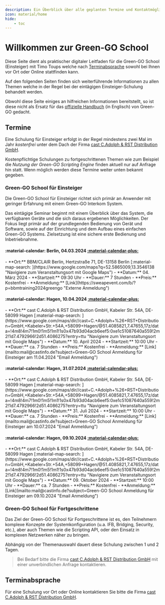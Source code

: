 ```yaml
---
description: Ein Überblick über alle geplanten Termine und Kontaktmöglichkeiten für eine Green-GO School in Ihrem Hause
icon: material/home
hide:
    - toc
---
```

# Willkommen zur Green-GO School

Diese Seite dient als praktischer digitaler Leitfaden für die Green-GO School (Einsteiger) mit Timo Toups welche nach [Terminabsprache](#terminabsprache) sowohl bei Ihnen vor Ort oder Online stattfinden kann.

Auf den folgenden Seiten finden sich weiterführende Informationen zu allen Themen welche in der Regel bei der eintägigen Einsteiger-Schulung behandelt werden.

Obwohl diese Seite einiges an hilfreichen Informationen bereitstellt, so ist diese nicht als Ersatz für das [offizielle Handbuch](https://manual.greengoconnect.com "Weitere Informationen im offiziellen Green-GO Handbuch") (in Englisch) von Green-GO gedacht.

## Termine

Eine Schulung für Einsteiger erfolgt in der Regel mindestens zwei Mal im Jahr _kostenfrei_ unter dem Dach der Firma [cast C.Adolph & RST Distribution GmbH](https://castinfo.de). 

Kostenpflichtige Schulungen zu fortgeschrittenen Themen wie zum Beispiel die _Nutzung der Green-GO Scripting Engine_ finden aktuell nur auf Anfrage hin statt. Wenn möglich werden diese Termine weiter unten bekannt gegeben.

### Green-GO School für Einsteiger

Die Green-GO School für Einsteiger richtet sich primär an Anwender mit geringer Erfahrung mit einem Green-GO Interkom System. 

Das eintägige Seminar beginnt mit einem Überblick über das System, die verfügbaren Geräte und die sich daraus ergebenen Möglichkeiten. Der Fokus liegt primär auf der grundlegenden Bedienung von Gerät und Software, sowie auf der Einrichtung und dem Aufbau eines einfachen Green-GO Systems. Zielsetzung ist eine sichere erste Bedienung und Inbetriebnahme.

#### :material-calendar: Berlin, 04.03.2024 [:material-calendar-plus:](./assets/files/calendar/ggo-school-20240304.ics "ICS Kalendar Datei")

<div class="event_details" markdown>
- **Ort:**  BBM/CLAIR Berlin, Hertzstraße 71, DE-13158 Berlin [:material-map-search: ](https://www.google.com/maps?q=52.5865009,13.3546138 "Navigiere zum Veranstaltungsort mit Google Maps")
- **Datum:** 04. März 2024
- **Startzeit:** 09:30 Uhr
- **Dauer:** 7 Stunden
- **Preis:** Kostenfrei
- **Anmeldung:** [Link](https://sweapevent.com/b/?p=bbmtraining2024greengo "Externe Anmeldung")
</div>

#### :material-calendar: Hagen, 10.04.2024  [:material-calendar-plus:](./assets/files/calendar/ggo-school-20240410.ics "ICS Kalendar Datei")

<div class="event_details" markdown>
- **Ort:** cast C.Adolph & RST Distribution GmbH, Kabeler Str. 54A, DE-58099 Hagen [:material-map-search: ](https://www.google.com/maps/dir//cast+C.+Adolph+%26+RST+Distribution+GmbH,+Kabeler+Str.+54A,+58099+Hagen/@51.4085821,7.47655,17z/data=!4m8!4m7!1m0!1m5!1m1!1s0x47b93d04acb6eef5:0xe1c51087640a559!2m2!1d7.4792966!2d51.4086275?entry=ttu "Navigiere zum Veranstaltungsort mit Google Maps")
- **Datum:** 10. April 2024
- **Startzeit:** 10:00 Uhr
- **Dauer:** ca. 7 Stunden
- **Preis:** Kostenfrei
- **Anmeldung:** [Link](mailto:mail@castinfo.de?subject=Green-GO School Anmeldung für Einsteiger am 11.04.2024 "Email Anmeldung")
</div>

#### :material-calendar: Hagen, 31.07.2024  [:material-calendar-plus:](./assets/files/calendar/ggo-school-20240731.ics "ICS Kalendar Datei")

<div class="event_details" markdown>
- **Ort:** cast C.Adolph & RST Distribution GmbH, Kabeler Str. 54A, DE-58099 Hagen [:material-map-search: ](https://www.google.com/maps/dir//cast+C.+Adolph+%26+RST+Distribution+GmbH,+Kabeler+Str.+54A,+58099+Hagen/@51.4085821,7.47655,17z/data=!4m8!4m7!1m0!1m5!1m1!1s0x47b93d04acb6eef5:0xe1c51087640a559!2m2!1d7.4792966!2d51.4086275?entry=ttu "Navigiere zum Veranstaltungsort mit Google Maps")
- **Datum:** 31. Juli 2024
- **Startzeit:** 10:00 Uhr
- **Dauer:** ca. 7 Stunden
- **Preis:** Kostenfrei
- **Anmeldung:** [Link](mailto:mail@castinfo.de?subject=Green-GO School Anmeldung für Einsteiger am 10.07.2024 "Email Anmeldung")
</div>

#### :material-calendar: Hagen, 09.10.2024  [:material-calendar-plus:](./assets/files/calendar/ggo-school-20241009.ics "ICS Kalendar Datei")

<div class="event_details" markdown>
- **Ort:** cast C.Adolph & RST Distribution GmbH, Kabeler Str. 54A, DE-58099 Hagen [:material-map-search: ](https://www.google.com/maps/dir//cast+C.+Adolph+%26+RST+Distribution+GmbH,+Kabeler+Str.+54A,+58099+Hagen/@51.4085821,7.47655,17z/data=!4m8!4m7!1m0!1m5!1m1!1s0x47b93d04acb6eef5:0xe1c51087640a559!2m2!1d7.4792966!2d51.4086275?entry=ttu "Navigiere zum Veranstaltungsort mit Google Maps")
- **Datum:** 09. Oktober 2024
- **Startzeit:** 10:00 Uhr
- **Dauer:** ca. 7 Stunden
- **Preis:** Kostenfrei
- **Anmeldung:** [Link](mailto:mail@castinfo.de?subject=Green-GO School Anmeldung für Einsteiger am 09.10.2024 "Email Anmeldung")
</div>

### Green-GO School für  Fortgeschrittene

Das Ziel der Green-GO School für Fortgeschrittene ist es, den Teilnehmern komplexe Konzepte der Systemkonfiguration (u.a. IFB, Bridging, Security, etc.), aber auch Themen wie die Scripting API, oder den Einsatz in komplexen Netzwerken näher zu bringen.

Abhängig von der Themenauswahl dauert diese Schulung zwischen 1 und 2 Tagen.

> Bei Bedarf bitte die Firma [cast C.Adolph & RST Distribution GmbH](https://castinfo.de) mit einer unverbindlichen Anfrage kontaktieren.

## Terminabsprache

Für eine Schulung vor Ort oder Online kontaktieren Sie bitte die Firma [cast C.Adolph & RST Distribution GmbH](https://castinfo.de).
